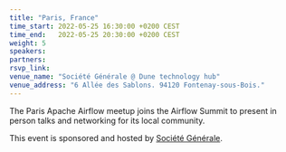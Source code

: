 ```yaml
---
title: "Paris, France"
time_start: 2022-05-25 16:30:00 +0200 CEST
time_end:   2022-05-25 20:30:00 +0200 CEST
weight: 5
speakers:
partners:
rsvp_link: 
venue_name: "Société Générale @ Dune technology hub"
venue_address: "6 Allée des Sablons. 94120 Fontenay-sous-Bois."
---
```


The Paris Apache Airflow meetup joins the Airflow Summit to present in person talks and networking for its local community. 

This event is sponsored and hosted by [Société Générale](https://www.societegenerale.com).
